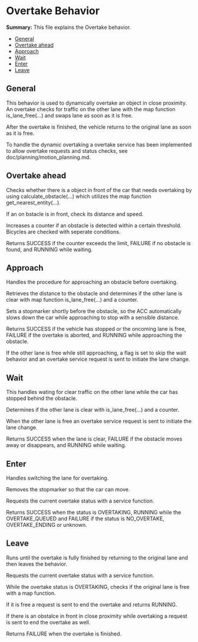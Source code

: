 # Overtake Behavior

**Summary:** This file explains the Overtake behavior.

- [General](#general)
- [Overtake ahead](#overtake-ahead)
- [Approach](#approach)
- [Wait](#wait)
- [Enter](#enter)
- [Leave](#leave)

## General

This behavior is used to dynamically overtake an object in close proximity. An overtake checks for traffic on the other lane with the map function is_lane_free(...) and swaps lane as soon as it is free.

After the overtake is finished, the vehicle returns to the original lane as soon as it is free.

To handle the dynamic overtaking a overtake service has been implemented to allow overtake requests and status checks, see doc/planning/motion_planning.md.

## Overtake ahead

Checks whether there is a object in front of the car that needs overtaking by using calculate_obstacle(...) which utilizes the map function get_nearest_entity(...).

If an on bstacle is in front, check its distance and speed.

Increases a counter if an obstacle is detected within a certain threshold. Bicycles are checked with seperate conditions.

Returns SUCCESS if the counter exceeds the limit, FAILURE if no obstacle is found, and RUNNING while waiting.

## Approach

Handles the procedure for approaching an obstacle before overtaking.

Retrieves the distance to the obstacle and determines if the other lane is clear with map function is_lane_free(...) and a counter.

Sets a stopmarker shortly before the obstacle, so the ACC automatically slows down the car while approaching to stop with a sensible distance.

Returns SUCCESS if the vehicle has stopped or the oncoming lane is free, FAILURE if the overtake is aborted, and RUNNING while approaching the obstacle.

If the other lane is free while still approaching, a flag is set to skip the wait behavior and an overtake service request is sent to initiate the lane change.

## Wait

This handles wating for clear traffic on the other lane while the car has stopped behind the obstacle.

Determines if the other lane is clear with is_lane_free(...) and a counter.

When the other lane is free an overtake service request is sent to initiate the lane change.

Returns SUCCESS when the lane is clear, FAILURE if the obstacle moves away or disappears, and RUNNING while waiting.

## Enter

Handles switching the lane for overtaking.

Removes the stopmarker so that the car can move.

Requests the current overtake status with a service function.

Returns SUCCESS when the status is OVERTAKING, RUNNING while the OVERTAKE_QUEUED and FAILURE if the status is NO_OVERTAKE, OVERTAKE_ENDING or unknown.

## Leave

Runs until the overtake is fully finished by returning to the original lane and then leaves the behavior.

Requests the current overtake status with a service function.

While the overtake status is OVERTAKING, checks if the original lane is free with a map function.

If it is free a request is sent to end the overtake and returns RUNNING.

If there is an obstalce in front in close proximity while overtaking a request is sent to end the overtake as well.

Returns FAILURE when the overtake is finished.
